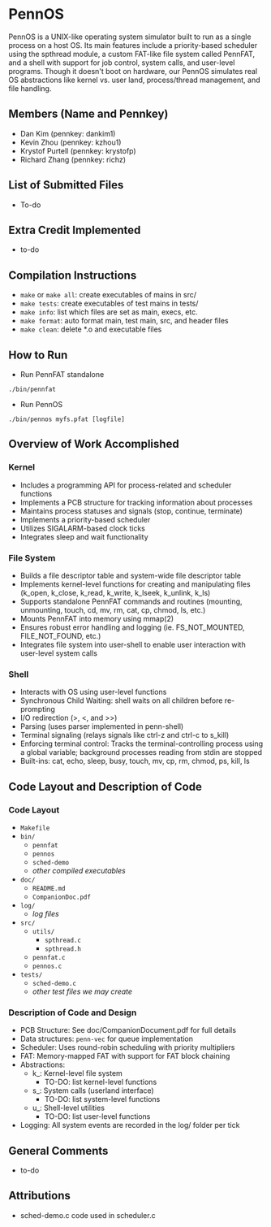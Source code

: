 # PennOS
PennOS is a UNIX-like operating system simulator built to run as a single process on a host OS. Its main features include a priority-based scheduler using the spthread module, a custom FAT-like file system called PennFAT, and a shell with support for job control, system calls, and user-level programs. Though it doesn't boot on hardware, our PennOS simulates real OS abstractions like kernel vs. user land, process/thread management, and file handling.

## Members (Name and Pennkey)
- Dan Kim (pennkey: dankim1)
- Kevin Zhou (pennkey: kzhou1)
- Krystof Purtell (pennkey: krystofp)
- Richard Zhang (pennkey: richz)

## List of Submitted Files
- To-do

## Extra Credit Implemented
- to-do

## Compilation Instructions
- `make` or `make all`: create executables of mains in src/
- `make tests`: create executables of test mains in tests/
- `make info`: list which files are set as main, execs, etc.
- `make format`: auto format main, test main, src, and header files
- `make clean`: delete *.o and executable files

## How to Run
- Run PennFAT standalone
```
./bin/pennfat
```
- Run PennOS
```
./bin/pennos myfs.pfat [logfile]
```

## Overview of Work Accomplished

### Kernel
- Includes a programming API for process-related and scheduler functions
- Implements a PCB structure for tracking information about processes
- Maintains process statuses and signals (stop, continue, terminate)
- Implements a priority-based scheduler
- Utilizes SIGALARM-based clock ticks
- Integrates sleep and wait functionality

### File System
- Builds a file descriptor table and system-wide file descriptor table
- Implements kernel-level functions for creating and manipulating files (k_open, k_close, k_read, k_write, k_lseek, k_unlink, k_ls)
- Supports standalone PennFAT commands and routines (mounting, unmounting, touch, cd, mv, rm, cat, cp, chmod, ls, etc.)
- Mounts PennFAT into memory using mmap(2)
- Ensures robust error handling and logging (ie. FS_NOT_MOUNTED, FILE_NOT_FOUND, etc.)
- Integrates file system into user-shell to enable user interaction with user-level system calls

### Shell
- Interacts with OS using user-level functions
- Synchronous Child Waiting: shell waits on all children before re-prompting
- I/O redirection (>, <, and >>)
- Parsing (uses parser implemented in penn-shell)
- Terminal signaling (relays signals like ctrl-z and ctrl-c to s_kill)
- Enforcing terminal control: Tracks the terminal-controlling process using a global variable; background processes reading from stdin are stopped
- Built-ins: cat, echo, sleep, busy, touch, mv, cp, rm, chmod, ps, kill, ls

## Code Layout and Description of Code

### Code Layout
- `Makefile`
- `bin/`
    - `pennfat`
    - `pennos`
    - `sched-demo`
    - *other compiled executables*
- `doc/`
    - `README.md`
    - `CompanionDoc.pdf`
- `log/`
    - *log files*
- `src/`
    - `utils/`
        - `spthread.c`
        - `spthread.h`
    - `pennfat.c`
    - `pennos.c`
- `tests/`
    - `sched-demo.c`
    - *other test files we may create*

### Description of Code and Design
- PCB Structure: See doc/CompanionDocument.pdf for full details
- Data structures: `penn-vec` for queue implementation
- Scheduler: Uses round-robin scheduling with priority multipliers
- FAT: Memory-mapped FAT with support for FAT block chaining
- Abstractions:
    - k_: Kernel-level file system
        - TO-DO: list kernel-level functions
    - s_: System calls (userland interface)
        - TO-DO: list system-level functions
    - u_: Shell-level utilities
        - TO-DO: list user-level functions
- Logging: All system events are recorded in the log/ folder per tick

## General Comments
- to-do

## Attributions
- sched-demo.c code used in scheduler.c